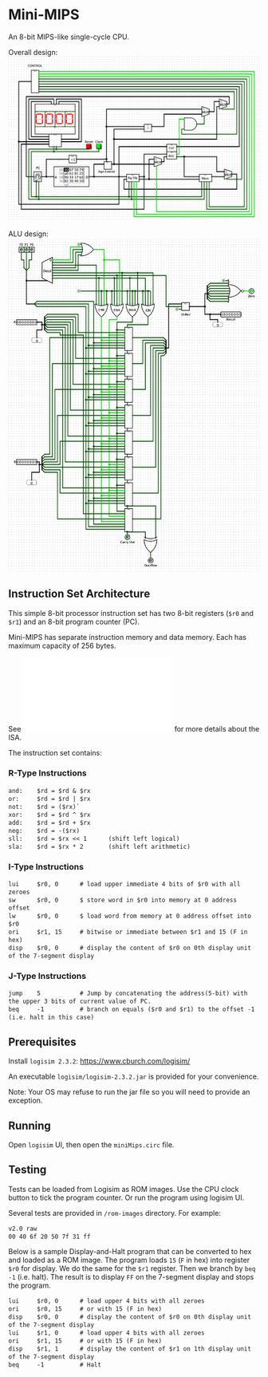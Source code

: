 # Mini-MIPS

An 8-bit MIPS-like single-cycle CPU.

Overall design:
![minimips.png](./screenshots/minimips.png)

ALU design:
![alu.png](./screenshots/alu.png)

## Instruction Set Architecture

This simple 8-bit processor instruction set has two 8-bit registers (`$r0` and `$r1`) and an 8-bit program counter (PC).

Mini-MIPS has separate instruction memory and data memory. Each has maximum capacity of 256 bytes.

See ![design.pdf](./docs/Design.pdf) for more details about the ISA.

The instruction set contains:

### R-Type Instructions

```
and:    $rd = $rd & $rx
or:     $rd = $rd | $rx
not:    $rd = ($rx)`
xor:    $rd = $rd ^ $rx
add:    $rd = $rd + $rx
neg:    $rd = -($rx)
sll:    $rd = $rx << 1      (shift left logical)
sla:    $rd = $rx * 2       (shift left arithmetic)
```

### I-Type Instructions

```
lui     $r0, 0      # load upper immediate 4 bits of $r0 with all zeroes
sw      $r0, 0      $ store word in $r0 into memory at 0 address offset
lw      $r0, 0      $ load word from memory at 0 address offset into $r0
ori     $r1, 15     # bitwise or immediate between $r1 and 15 (F in hex)
disp    $r0, 0      # display the content of $r0 on 0th display unit of the 7-segment display
```

### J-Type Instructions

```
jump    5           # Jump by concatenating the address(5-bit) with the upper 3 bits of current value of PC.
beq     -1          # branch on equals ($r0 and $r1) to the offset -1 (i.e. halt in this case)
```

## Prerequisites

Install `logisim 2.3.2`: https://www.cburch.com/logisim/

An executable `logisim/logisim-2.3.2.jar` is provided for your convenience.

Note: Your OS may refuse to run the jar file so you will need to provide an exception.

## Running

Open `logisim` UI, then open the `miniMips.circ` file.

## Testing

Tests can be loaded from Logisim as ROM images. Use the CPU clock button to tick the
program counter. Or run the program using logisim UI.

Several tests are provided in `/rom-images` directory. For example:

```
v2.0 raw
00 40 6f 20 50 7f 31 ff
```

Below is a sample Display-and-Halt program that can be converted to hex and loaded as a ROM image. The program loads
`15` (`F` in hex) into register `$r0` for display. We do the same for the `$r1` register. Then we branch
by `beq -1` (i.e. halt). The result is to display `FF` on the 7-segment display and stops the program.

```
lui     $r0, 0      # load upper 4 bits with all zeroes
ori     $r0, 15     # or with 15 (F in hex)
disp    $r0, 0      # display the content of $r0 on 0th display unit of the 7-segment display
lui     $r1, 0      # load upper 4 bits with all zeroes
ori     $r1, 15     # or with 15 (F in hex)
disp    $r1, 1      # display the content of $r1 on 1th display unit of the 7-segment display
beq     -1          # Halt
```
